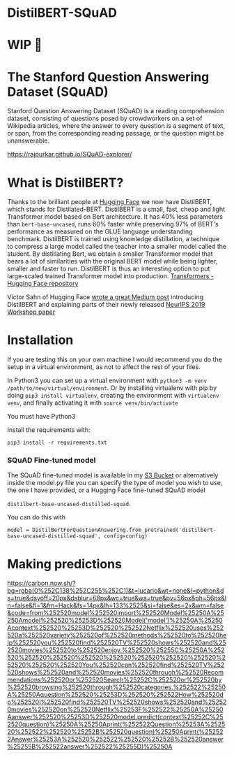 # DistilBERT-SQuAD

# WIP  🚧

# The Stanford Question Answering Dataset (SQuAD)

Stanford Question Answering Dataset (SQuAD) is a reading comprehension dataset, consisting of questions posed by crowdworkers on a set of Wikipedia articles, where the answer to every question is a segment of text, or span, from the corresponding reading passage, or the question might be unanswerable.

https://rajpurkar.github.io/SQuAD-explorer/

# What is DistilBERT?

Thanks to the brilliant people at [Hugging Face](https://huggingface.co/) we now have DistilBERT, which stands for Distilated-BERT. DistilBERT is a small, fast, cheap and light Transformer model based on Bert architecture. It has 40% less parameters than `bert-base-uncased`, runs 60% faster while preserving 97% of BERT's performance as measured on the GLUE language understanding benchmark. DistilBERT is trained using knowledge distillation, a technique to compress a large model called the teacher into a smaller model called the student. By distillating Bert, we obtain a smaller Transformer model that bears a lot of similarities with the original BERT model while being lighter, smaller and faster to run. DistilBERT is thus an interesting option to put large-scaled trained Transformer model into production. [Transformers - Hugging Face repository](https://github.com/huggingface/transformers)

Victor Sahn of Hugging Face [wrote a great Medium post](https://medium.com/huggingface/distilbert-8cf3380435b5) introducing DistilBERT and explaining parts of their newly released [NeurIPS 2019 Workshop paper](https://arxiv.org/abs/1910.01108)

# Installation

If you are testing this on your own machine I would recommend you do the setup in a virtual environment, as not to affect the rest of your files. 

In Python3 you can set up a virtual environment with `python3 -m venv /path/to/new/virtual/environment`. Or by installing virtualenv with pip by doing `pip3 install virtualenv`, creating the environment with `virtualenv venv`, and finally activating it with `source venv/bin/activate`

You must have Python3

Install the requirements with:

`pip3 install -r requirements.txt`

### SQuAD Fine-tuned model 

The SQuAD fine-tuned model is available in my [S3 Bucket](https://distilbert-finetuned-model.s3.eu-west-2.amazonaws.com/pytorch_model.bin) or alternatively inside the model.py file you can specify the type of model you wish to use, the one I have provided, or a Hugging Face fine-tuned SQuAD model

`distilbert-base-uncased-distilled-squad`. 

You can do this with 

`model = DistilBertForQuestionAnswering.from_pretrained('distilbert-base-uncased-distilled-squad', config=config)`

# Making predictions

https://carbon.now.sh/?bg=rgba(0%252C138%252C255%252C1)&t=lucario&wt=none&l=python&ds=true&dsyoff=20px&dsblur=68px&wc=true&wa=true&pv=56px&ph=56px&ln=false&fl=1&fm=Hack&fs=14px&lh=133%2525&si=false&es=2x&wm=false&code=from%252520model%252520import%252520Model%25250A%25250Amodel%252520%25253D%252520Model('model')%25250A%25250Acontext%252520%25253D%252520%252522Netflix%252520uses%252520a%252520variety%252520of%252520methods%252520to%252520help%252520you%252520find%252520TV%252520shows%252520and%252520movies%252520to%252520enjoy.%252520%25255C%25250A%252520%252520%252520%252520%252520%252520%252520%252520%252520%252520%252520You%252520can%252520find%252520TV%252520shows%252520and%252520movies%252520through%252520Recommendations%252520or%252520Search%25252C%252520or%252520by%252520browsing%252520through%252520categories.%252522%25250A%25250Aquestion%252520%25253D%252520%252522How%252520do%252520I%252520find%252520TV%252520shows%252520and%252520movies%252520on%252520Netflix%25253F%252522%25250A%25250Aanswer%252520%25253D%252520model.predict(context%25252C%252520question)%25250A%25250Aprint(%252522Question%25253A%252520%252522%252520%25252B%252520question)%25250Aprint(%252522Answer%25253A%252520%252522%252520%25252B%252520answer%25255B%252522answer%252522%25255D)%25250A

